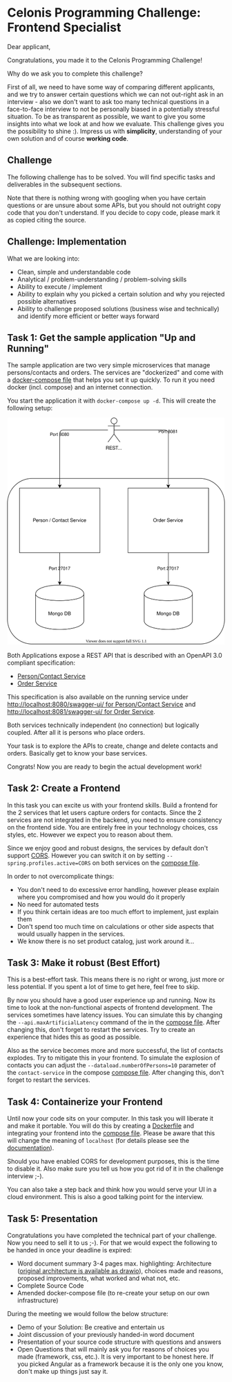 # Celonis Programming Challenge: Frontend Specialist

Dear applicant,

Congratulations, you made it to the Celonis Programming Challenge!

Why do we ask you to complete this challenge?

First of all, we need to have some way of comparing different applicants, and we try to answer certain questions which we can not out-right ask in an interview - also we don't want to ask too many technical questions in a face-to-face interview to not be personally biased in a potentially stressful situation. To be as transparent as possible, we want to give you some insights into what we look at and how we evaluate. This challenge gives you the possibility to shine :). Impress us with **simplicity**, understanding of your own solution and of course **working code**.

## Challenge

The following challenge has to be solved. You will find specific tasks and deliverables in the subsequent sections.

Note that there is nothing wrong with googling when you have certain questions or are unsure about some APIs, but you should not outright copy code that you don't understand. If you decide to copy code, please mark it as copied citing the source.

## Challenge: Implementation

What we are looking into:

- Clean, simple and understandable code 
- Analytical / problem-understanding / problem-solving skills
- Ability to execute / implement 
- Ability to explain why you picked a certain solution and why you rejected possible alternatives
- Ability to challenge proposed solutions (business wise and technically) and identify more efficient or better ways forward


## Task 1: Get the sample application "Up and Running"

The sample application are two very simple microservices that manage persons/contacts and orders. The services are "dockerized" and come with a [docker-compose file](docker-compose.yaml) that helps you set it up quickly. To run it you need docker (incl. compose) and an internet connection. 

You start the application it with `docker-compose up -d`. This will create the following setup:

![Basic Architecture](assets/basic-deployment.svg)

Both Applications expose a REST API that is described with an OpenAPI 3.0 compliant specification:

* [Person/Contact Service](assets/contact_service_openapi.yaml)
* [Order Service](assets/order_service_openapi.yaml)

This specification is also available on the running service under [http://localhost:8080/swagger-ui/ for Person/Contact Service](http://localhost:8080/swagger-ui/) and [http://localhost:8081/swagger-ui/ for Order Service](http://localhost:8081/swagger-ui/).

Both services technically independent (no connection) but logically coupled. After all it is persons who place orders.

Your task is to explore the APIs to create, change and delete contacts and orders. Basically get to know your base services. 

Congrats! Now you are ready to begin the actual development work!

## Task 2: Create a Frontend

In this task you can excite us with your frontend skills. Build a frontend for the 2 services that let users capture orders for contacts. Since the 2 services are not integrated in the backend, you need to ensure consistency on the frontend side. You are entirely free in your technology choices, css styles, etc. However we expect you to reason about them. 

Since we enjoy good and robust designs, the services by default don't support [CORS](https://en.wikipedia.org/wiki/Cross-origin_resource_sharing). However you can switch it on by setting `--spring.profiles.active=CORS` on both services on the [compose file](docker-compose.yaml).  

In order to not overcomplicate things:

* You don't need to do excessive error handling, however please explain where you compromised and how you would do it properly
* No need for automated tests
* If you think certain ideas are too much effort to implement, just explain them
* Don't spend too much time on calculations or other side aspects that would usually happen in the services. 
* We know there is no set product catalog, just work around it...


## Task 3: Make it robust (Best Effort)

This is a best-effort task. This means there is no right or wrong, just more or less potential. If you spent a lot of time to get here, feel free to skip. 

By now you should have a good user experience up and running. Now its time to look at the non-functional aspects of frontend development. The services sometimes have latency issues. You can simulate this by changing the `--api.maxArtificialLatency` command of the in the [compose file](docker-compose.yaml). After changing this, don't forget to restart the services. Try to create an experience that hides this as good as possible.

Also as the service becomes more and more successful, the list of contacts explodes. Try to mitigate this in your frontend. To simulate the explosion of contacts you can adjust the `--dataload.numberOfPersons=10` parameter of the `contact-service` in the compose [compose file](docker-compose.yaml). After changing this, don't forget to restart the services.


## Task 4: Containerize your Frontend

Until now your code sits on your computer. In this task you will liberate it and make it portable. You will do this by creating a [Dockerfile](https://docs.docker.com/engine/reference/builder/) and integrating your frontend into the [compose file](docker-compose.yaml). Please be aware that this will change the meaning of `localhost` (for details please see the [documentation](https://docs.docker.com/compose/networking/)).

Should you have enabled CORS for development purposes, this is the time to disable it. Also make sure you tell us how you got rid of it in the challenge interview ;-).

You can also take a step back and think how you would serve your UI in a cloud environment. This is also a good talking point for the interview.


## Task 5: Presentation

Congratulations you have completed the technical part of your challenge. Now you need to sell it to us ;-). For that we would expect the following to be handed in once your deadline is expired:

* Word document summary 3-4 pages max. highlighting: Architecture ([original architecture is available as drawio](assets/Architecture.drawio)), choices made and reasons, proposed improvements, what worked and what not, etc.
* Complete Source Code 
* Amended docker-compose file (to re-create your setup on our own infrastructure)

During the meeting we would follow the below structure:

* Demo of your Solution: Be creative and entertain us
* Joint discussion of your previously handed-in word document
* Presentation of your source code structure with questions and answers
* Open Questions that will mainly ask you for reasons of choices you made (framework, css, etc.). It is very important to be honest here. If you picked Angular as a framework because it is the only one you know, don't make up things just say it. 
